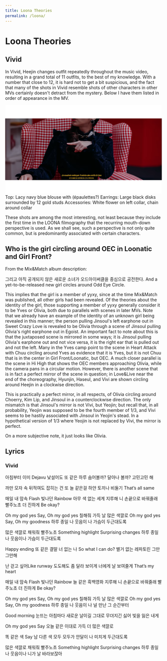 ```yaml
---
title: Loona Theories
permalink: /loona/
---
```



# Loona Theories

## Vivid

In Vivid, Heejin changes outfit repeatedly throughout the music video, resulting in a grand total of 11 outfits, to the best of my knowledge. With a number that close to 12, it is hard not to get a bit suspicious, and the fact that many of the shots in Vivid resemble shots of other characters in other MVs certainly doesn't detract from the mystery. Below I have them listed in order of appearance in the MV.

![Outfit #1](/images/vivid_screenshot_00.png)
Top: Lacy navy blue blouse with (épaulettes?)
Earrings: Large black disks surrounded by 12 gold studs
Accessories: White flower on left collar, chain around collar

These shots are among the most interesting, not least because they include the first time in the LOONA filmography that the recurring mouth-down perspective is used. As we shall see, such a perspective is not only quite common, but is predominantly associated with certain characters.

## Who is the girl circling around OEC in Loonatic and Girl Front?

From the Mix&Match album description:

그리고 아직 공개되지 않은 새로운 소녀가 오드아이써클을 중심으로 공전한다.
And a yet-to-be-released new girl circles around Odd Eye Circle.

This implies that the girl is a member of yyxy, since at the time Mix&Match was published, all other girls had been revealed. Of the theories about the identity of the girl, those supporting a member of yyxy generally consider it to be Yves or Olivia, both due to parallels with scenes in later MVs. Note that we already have an example of the identity of an unknown girl being revealed in this manner; the person pulling Jinsoul's left earphone out in Sweet Crazy Love is revealed to be Olivia through a scene of Jinsoul pulling Olivia's right earphone out in Egoist. An important fact to note about this is that the juxtaposed scene is mirrored in some ways; it is Jinsoul pulling Olivia's earphone out and not vice versa, it is the right ear that is pulled out and not the left. Many in the Yves camp point to the scene in Heart Attack with Chuu circling around Yves as evidence that it is Yves, but it is not Chuu that is in the center in Girl Front/Loonatic, but OEC. A much closer parallel is the scene in Hi High that shows the OEC members approaching Olivia, while the camera pans in a circular motion. However, there is another scene that is in fact a perfect mirror of the scene in question; in Love&Live near the end of the choreography, Hyunjin, Haseul, and Vivi are shown circling around Heejin in a clockwise direction.



This is practically a perfect mirror, in all respects, of Olivia circling around Choerry, Kim Lip, and Jinsoul in a counterclockwise direction. The only mismatch is that Jinsoul's mirror is not Vivi, but Yeojin; but recall that, in all probability, Yeojin was supposed to be the fourth member of 1/3, and Vivi seems to be hastily associated with Jinsoul in Yeojin's stead. In a hypothetical version of 1/3 where Yeojin is not replaced by Vivi, the mirror is perfect.

On a more subjective note, it just looks like Olivia.

## Lyrics

### Vivid

아침부터 이미 Dejavu
낯설어도 또 같은 하루
숨어볼까? 달아나 볼까?
고민고민 해

까만 모자 속 뒤적여도
잡히는 건 또 늘 같은걸
하얀 토끼나 비둘기
That’s all same

매일 내 맘속 Flash
빛나던 Rainbow
아무 색 없는 세계 지루해
니 손끝으로 바꿔줄래
빨주노초 더 진하게 Be okay?

Oh my god yes
Say, Oh my god yes
칠해줘 가득 날 많은 색깔로
Oh my god yes
Say, Oh my goodness
하루 종일 나 웃음이 나
가슴이 두근대도록

많은 색깔로 채워줘 빨주노초
Something highlight
Surprising changes
하루 종일 나 웃음이나
가슴이 두근대도록

Happy ending 또 같은 결말
너 없는 나 So what I can do?
별거 없는 레파토린
그만그만해

난 걷고 싶어Like runway
도도해도 좀 달라 보이게
너에게 날 보여줄게
That’s my heart

매일 내 맘속 Flash
빛나던 Rainbow
늘 같은 흑백영화 지루해
니 손끝으로 바꿔줄래
빨주노초 더 진하게 Be okay?

Oh my god yes
Say, Oh my god yes
칠해줘 가득 날 많은 색깔로
Oh my god yes
Say, Oh my goodness
하루 종일 나 웃음이 나
널 만난 그 순간부터

Good morning
눈뜨는 아침마다
새로운 날이길
그대로 무뎌지긴
싫어 빛을 잃은 내게

Oh my god yes
Say 오늘 같은
이대로 가득
더 많은 색깔로

똑 같은 색 Say
남 다른 색
모두 모두가 안달이
나 미치게 두근대도록

많은 색깔로 채워줘 빨주노초
Something highlight
Surprising changes
하루 종일 나 웃음이나
니가 날 바라보잖아
